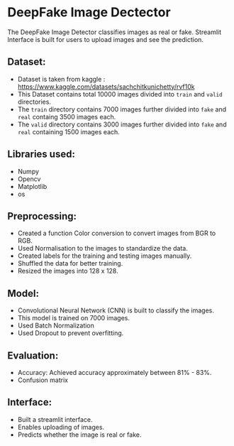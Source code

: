 # DeepFake Image Dectector

The DeepFake Image Detector classifies images as real or fake. 
Streamlit Interface is built for users to upload images and see the prediction.

## Dataset:
- Dataset is taken from kaggle : https://www.kaggle.com/datasets/sachchitkunichetty/rvf10k
- This Dataset contains total 10000 images divided into ``train`` and ``valid`` directories.
- The ``train`` directory contains 7000 images further divided into ``fake`` and ``real`` containg 3500 images each.
- The ``valid`` directory contains 3000 images further divided into ``fake`` and ``real`` containing 1500 images each.

## Libraries used:
- Numpy
- Opencv
- Matplotlib
- os

## Preprocessing:
- Created a function Color conversion to convert images from BGR to RGB.
- Used Normalisation to the images to standardize the data.
- Created labels for the training and testing images manually.
- Shuffled the data for better training.
- Resized the images into 128 x 128.

## Model: 
- Convolutional Neural Network (CNN) is built to classify the images.
- This model is trained on 7000 images.
- Used Batch Normalization
- Used Dropout to prevent overfitting.

## Evaluation:
- Accuracy: Achieved accuracy approximately between 81% - 83%.
- Confusion matrix

## Interface:
- Built a streamlit interface.
- Enables uploading of images.
- Predicts whether the image is real or fake.
